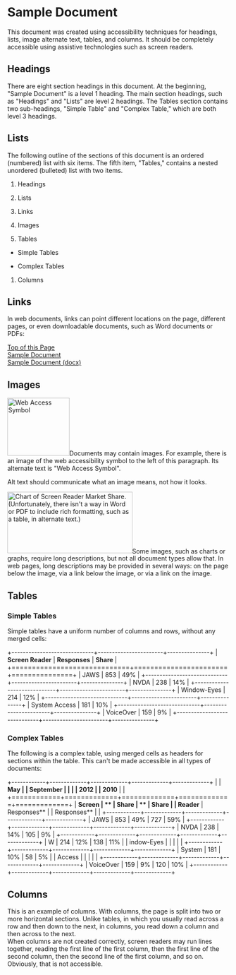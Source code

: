 # Sample Document

This document was created using accessibility techniques for headings,
lists, image alternate text, tables, and columns. It should be
completely accessible using assistive technologies such as screen
readers.

## Headings

There are eight section headings in this document. At the beginning,
"Sample Document" is a level 1 heading. The main section headings, such
as "Headings" and "Lists" are level 2 headings. The Tables section
contains two sub-headings, "Simple Table" and "Complex Table," which are
both level 3 headings.

## Lists

The following outline of the sections of this document is an ordered
(numbered) list with six items. The fifth item, "Tables," contains a
nested unordered (bulleted) list with two items.

1.  Headings

2.  Lists

3.  Links

4.  Images

5.  Tables

- Simple Tables

- Complex Tables

1.  Columns

## Links

In web documents, links can point different locations on the page,
different pages, or even downloadable documents, such as Word documents
or PDFs:

[Top of this Page](#sample-document)  
[Sample Document](http://www.dhs.state.il.us/page.aspx?item=67072)  
[Sample Document
(docx)](http://www.dhs.state.il.us/OneNetLibrary/27897/documents/Initiatives/IITAA/Sample-Document.docx)

## Images

<img src="media/image1.gif" style="width:1.46528in;height:1.36042in"
alt="Web Access Symbol" />Documents may contain images. For example,
there is an image of the web accessibility symbol to the left of this
paragraph. Its alternate text is "Web Access Symbol".

Alt text should communicate what an image means, not how it looks.

<img src="media/image2.png" style="width:2.95347in;height:1.45347in"
alt="Chart of Screen Reader Market Share. (Unfortunately, there isn&#39;t a way in Word or PDF to include rich formatting, such as a table, in alternate text.)" />Some
images, such as charts or graphs, require long descriptions, but not all
document types allow that. In web pages, long descriptions may be
provided in several ways: on the page below the image, via a link below
the image, or via a link on the image.

## Tables

### Simple Tables

Simple tables have a uniform number of columns and rows, without any
merged cells:

+-----------------------------+-----------------------+---------------+
| **Screen Reader**           | **Responses**         | **Share**     |
+=============================+=======================+===============+
| JAWS                        | 853                   | 49%           |
+-----------------------------+-----------------------+---------------+
| NVDA                        | 238                   | 14%           |
+-----------------------------+-----------------------+---------------+
| Window-Eyes                 | 214                   | 12%           |
+-----------------------------+-----------------------+---------------+
| System Access               | 181                   | 10%           |
+-----------------------------+-----------------------+---------------+
| VoiceOver                   | 159                   | 9%            |
+-----------------------------+-----------------------+---------------+

### Complex Tables

The following is a complex table, using merged cells as headers for
sections within the table. This can't be made accessible in all types of
documents:

+------------+-------------+-------------+-------------+-------------+
|            | **May       |             | **September |             |
|            | 2012**      |             | 2010**      |             |
+============+=============+=============+=============+=============+
| **Screen   | **          | **Share**   | **          | **Share**   |
| Reader**   | Responses** |             | Responses** |             |
+------------+-------------+-------------+-------------+-------------+
| JAWS       | 853         | 49%         | 727         | 59%         |
+------------+-------------+-------------+-------------+-------------+
| NVDA       | 238         | 14%         | 105         | 9%          |
+------------+-------------+-------------+-------------+-------------+
| W          | 214         | 12%         | 138         | 11%         |
| indow-Eyes |             |             |             |             |
+------------+-------------+-------------+-------------+-------------+
| System     | 181         | 10%         | 58          | 5%          |
| Access     |             |             |             |             |
+------------+-------------+-------------+-------------+-------------+
| VoiceOver  | 159         | 9%          | 120         | 10%         |
+------------+-------------+-------------+-------------+-------------+

## Columns

This is an example of columns. With columns, the page is split into two
or more horizontal sections. Unlike tables, in which you usually read
across a row and then down to the next, in columns, you read down a
column and then across to the next.  
When columns are not created correctly, screen readers may run lines
together, reading the first line of the first column, then the first
line of the second column, then the second line of the first column, and
so on. Obviously, that is not accessible.
